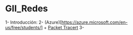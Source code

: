 # GII_Redes

1- Introducción:
2- (Azure)[https://azure.microsoft.com/en-us/free/students/] + [Packet Tracert](https://www.netacad.com/courses/packet-tracer)
3- 
